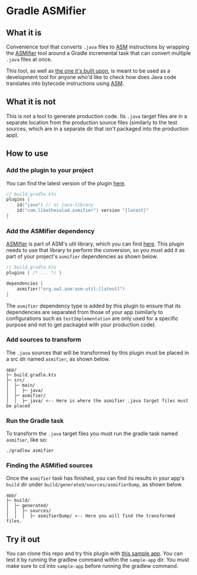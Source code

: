 # Gradle ASMifier

What it is
---

Convenience tool that converts `.java` files to [ASM](https://asm.ow2.io/) instructions by wrapping
the [ASMifier](https://asm.ow2.io/javadoc/org/objectweb/asm/util/ASMifier.html) tool around a Gradle incremental task
that can convert multiple `.java` files at once.

This tool, as well as [the one it's built upon](https://asm.ow2.io/javadoc/org/objectweb/asm/util/ASMifier.html), is
meant to be used as a development tool for anyone who'd like to check how does Java code translates into bytecode
instructions using [ASM](https://asm.ow2.io/).

What it is not
---

This is not a tool to generate production code. Its `.java` target files are in a separate location from the production
source files (similarly to the test sources, which are in a separate dir that isn't packaged into the production app).

How to use
---

### Add the plugin to your project

You can find the latest version of the plugin [here](https://plugins.gradle.org/plugin/com.likethesalad.asmifier).

```kotlin
// build.gradle.kts
plugins {
    id("java") // or java-library
    id("com.likethesalad.asmifier") version "[latest]"
}
```

### Add the ASMifier dependency

[ASMifier](https://asm.ow2.io/javadoc/org/objectweb/asm/util/ASMifier.html) is part of ASM's util library, which you can
find [here](https://central.sonatype.com/artifact/org.ow2.asm/asm-util). This plugin needs to use that library to
perform the conversion, so you must add it as part of your project's `asmifier` dependencies as shown below.

```kts
// build.gradle.kts
plugins { /* ... */ }

dependencies {
    asmifier("org.ow2.asm:asm-util:[latest]")
}
```

The `asmifier` dependency type is added by this plugin to ensure that its dependencies are separated from those of your
app (similarly to configurations such as `testImplementation` are only used for a specific purpose and not to get
packaged with your production code).

### Add sources to transform

The `.java` sources that will be transformed by this plugin must be placed in a src dir named `asmifier`, as
shown below.

```text
app/
├─ build.gradle.kts
├─ src/
│  ├─ main/
│  │  ├─ java/
│  ├─ asmifier/
│  │  ├─ java/ <-- Here is where the asmifier .java target files must be placed
```

### Run the Gradle task

To transform the `.java` target files you must run the gradle task named `asmifier`, like so:

```shell
./gradlew asmifier
```

### Finding the ASMified sources

Once the `asmifier` task has finished, you can find its results in your app's `build` dir
under `build/generated/sources/asmifierDump`, as shown below.

```text
app/
├─ build/
│  ├─ generated/
│  │  ├─ sources/
│  │  │  ├─ asmifierDump/ <-- Here you will find the transformed files.
```

Try it out
---

You can clone this repo and try this plugin with [this sample app](sample-app). You can test it by running the gradlew
command within the `sample-app` dir. You must make sure to cd into `sample-app` before running the gradlew command.